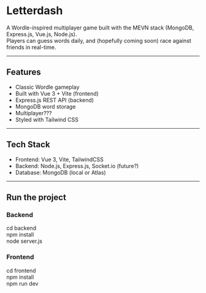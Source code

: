 # Letterdash

A Wordle-inspired multiplayer game built with the MEVN stack (MongoDB, Express.js, Vue.js, Node.js).  
Players can guess words daily, and (hopefully coming soon) race against friends in real-time.

---

## Features
- Classic Wordle gameplay
- Built with Vue 3 + Vite (frontend)
- Express.js REST API (backend)
- MongoDB word storage
- Multiplayer???
- Styled with Tailwind CSS

---

## Tech Stack
- Frontend: Vue 3, Vite, TailwindCSS  
- Backend: Node.js, Express.js, Socket.io (future?)  
- Database: MongoDB (local or Atlas)  

---

## Run the project
### Backend
cd backend\
npm install\
node server.js

### Frontend
cd frontend\
npm install\
npm run dev
